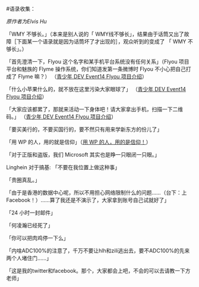 #语录收集：

*原作者为Elvis Hu*

「WMY 不够长。」（本来是别人说的「 WMY线不够长」，结果由于话筒又出了故障［下面某一个语录就是因为话筒坏了才出现的］，观众听到的变成了 「 WMY 不够长」。）

「首先澄清一下，Flyou 这个名字和某手机平台系统没有任何关系」（Flyou 项目平台和魅族的 Flyme 操作系统，你们知道发第一条微博时 Flyou 不小心把自己打成了 Flyme 嘛？）
（[青少年 DEV Event14 Flyou 项目介绍](http://v.youku.com/v_show/id_XNzQzMTc2ODI4.html)）

「什么小苹果什么的，就不放在这里污染大家眼球了」
（[青少年 DEV Event14 Flyou 项目介绍](http://v.youku.com/v_show/id_XNzQzMTc2ODI4.html)）

「大家应该都累了，那就来活动一下身体吧！请大家拿出手机，扫描一下二维码。」
（[青少年 DEV Event14 Flyou 项目介绍](http://v.youku.com/v_show/id_XNzQzMTc2ODI4.html)）

「要买美行的，不要买国行的，要不然只有用来学新东方的份儿了」

「用 WP 的人，用的就是信仰」（[用 WP 的人，用的是信仰！](http://v.youku.com/v_show/id_XNzQzMDQyMzA0.html)）

「对于正版和盗版，我们 Microsoft 其实也是睁一只眼闭一只眼。」 

Linghein 对于搞基: 「不要在我位置上做这种事」

「贵圈真乱。」

「由于是香港的数据中心呢，所以不用担心网络限制什么的问题……（台下：上Facebook！）……算了我还是不演示了，大家拿到账号自己试就好了」

「24 小时一封邮件」

「何凌瀚已经死了」

「你可以把肉鸡停一下么」

「内啥ADC100%的注意了，千万不要让hlh和zili逃出去，要不ADC100%的先来两个人堵住门……」

「这是我的twitter和facebook。那个，大家都会上吧，不会的可以去请教一下方老师」
